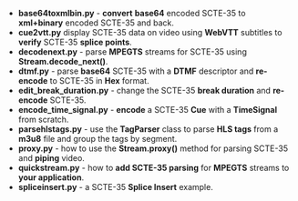 * __base64toxmlbin.py__ - __convert__ __base64__ encoded SCTE-35 to __xml+binary__ encoded SCTE-35 and back.
* __cue2vtt.py__ display SCTE-35 data on video using __WebVTT__ subtitles to __verify__ SCTE-35 __splice points__.
* __decodenext.py__ - parse __MPEGTS__ streams for SCTE-35 using __Stream.decode_next()__.
* __dtmf.py__ - parse __base64__ SCTE-35 with a __DTMF__ descriptor and __re-encode__ to SCTE-35 in __Hex__ format.
* __edit_break_duration.py__ - change the SCTE-35 __break duration__ and __re-encode__ SCTE-35.
* __encode_time_signal.py__ - __encode__ a SCTE-35 __Cue__ with a __TimeSignal__ from scratch.
* __parsehlstags.py__ - use the __TagParser__ class to parse __HLS tags__ from a __m3u8__ file and group the tags by segment.
* __proxy.py__ - how to use the __Stream.proxy()__ method for parsing SCTE-35 and __piping__ video.
* __quickstream.py__ - how to __add SCTE-35 parsing__ for __MPEGTS__ streams to __your application__.
* __spliceinsert.py__ - a SCTE-35 __Splice Insert__ example.  

